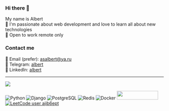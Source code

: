 ### Hi there 👋

My name is Albert
<br>🌱 I'm passionate about web development and love to learn all about new technologies
<br>🔭 Open to work remote only
<br>
### Contact me
📧 Email (prefer): [asalbert@ya.ru](mailto:asalbert@ya.ru)<br>
📱 Telegram: [albert](https://t.me/ajib6ep1)<br>
📑 LinkedIn: [albert](https://www.linkedin.com/) 
___
<img src="https://github-readme-stats.vercel.app/api?username=ajib6ept&title_color=0074D9&text_color=E5C07B&icon_color=2ECC40&border_color=30363D&bg_color=161B22&show_icons=true&cache_seconds=1800&locale=en&border_radius=5&hide=stars,&count_private=true&include_all_commit=true">

![Python](https://img.shields.io/badge/Python-3776AB?style=for-the-badge&logo=python&logoColor=white) ![Django](https://img.shields.io/badge/Django-092E20?style=for-the-badge&logo=django&logoColor=white) ![PostgreSQL](https://img.shields.io/badge/PostgreSQL-316192?style=for-the-badge&logo=postgresql&logoColor=white) ![Redis](https://img.shields.io/badge/redis-%23DD0031.svg?&style=for-the-badge&logo=redis&logoColor=white) ![Docker](https://img.shields.io/badge/docker-%230db7ed.svg?style=for-the-badge&logo=docker&logoColor=white) <a href="https://www.codewars.com/users/ajib6ept"><img src="https://www.codewars.com/users/ajib6ept/badges/micro" width="131" height="28" /></a>
[![LeetCode user ajib6ept](https://img.shields.io/badge/dynamic/json?style=for-the-badge&labelColor=black&color=%23ffa116&label=&query=solvedOverTotal&url=https%3A%2F%2Fleetcode-badge.vercel.app%2Fapi%2Fusers%2Fajib6ept&logo=leetcode&logoColor=yellow)](https://leetcode.com/ajib6ept/)